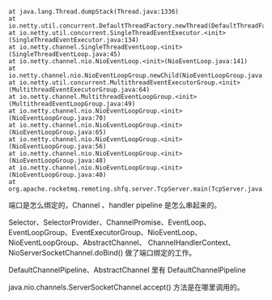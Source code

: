 	at java.lang.Thread.dumpStack(Thread.java:1336)
	at io.netty.util.concurrent.DefaultThreadFactory.newThread(DefaultThreadFactory.java:108)
	at io.netty.util.concurrent.SingleThreadEventExecutor.<init>(SingleThreadEventExecutor.java:134)
	at io.netty.channel.SingleThreadEventLoop.<init>(SingleThreadEventLoop.java:45)
	at io.netty.channel.nio.NioEventLoop.<init>(NioEventLoop.java:141)
	at io.netty.channel.nio.NioEventLoopGroup.newChild(NioEventLoopGroup.java:102)
	at io.netty.util.concurrent.MultithreadEventExecutorGroup.<init>(MultithreadEventExecutorGroup.java:64)
	at io.netty.channel.MultithreadEventLoopGroup.<init>(MultithreadEventLoopGroup.java:49)
	at io.netty.channel.nio.NioEventLoopGroup.<init>(NioEventLoopGroup.java:70)
	at io.netty.channel.nio.NioEventLoopGroup.<init>(NioEventLoopGroup.java:65)
	at io.netty.channel.nio.NioEventLoopGroup.<init>(NioEventLoopGroup.java:56)
	at io.netty.channel.nio.NioEventLoopGroup.<init>(NioEventLoopGroup.java:48)
	at io.netty.channel.nio.NioEventLoopGroup.<init>(NioEventLoopGroup.java:40)
	at org.apache.rocketmq.remoting.shfq.server.TcpServer.main(TcpServer.java:15)


端口是怎么绑定的，Channel 、handler pipeline 是怎么串起来的。

Selector、SelectorProvider、ChannelPromise、EventLoop、EventLoopGroup、EventExecutorGroup、NioEventLoop、NioEventLoopGroup、AbstractChannel、
ChannelHandlerContext、NioServerSocketChannel.doBind() 做了端口绑定的工作。

DefaultChannelPipeline、AbstractChannel 里有 DefaultChannelPipeline  


java.nio.channels.ServerSocketChannel.accept() 方法是在哪里调用的。
